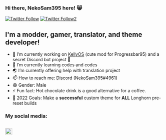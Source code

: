 ### Hi there, NekoSam395 here! 😸

  [![Twitter Follow](https://img.shields.io/twitter/follow/NekoSam395?color=1DA1F2&logo=twitter&style=for-the-badge)](https://twitter.com/intent/follow?original_referer=https%3A%2F%2Fgithub.com%2FNekoSam395&screen_name=NekoSam395)
    [![Twitter Follow2](https://img.shields.io/twitter/follow/Longhorn_Story?color=1DA1F2&logo=twitter&style=for-the-badge)](https://twitter.com/intent/follow?original_referer=https%3A%2F%2Fgithub.com%2FLonghorn_Story&screen_name=Longhorn_Story)

## I'm a modder, gamer, translator, and theme developer!

- 🔭 I’m currently working on [KellyOS][kellyos] (cute mod for Progressbar95) and a secret Discord bot project 👀
- 🌱 I’m currently learning codes and codes
- 🌏 I’m currently offering help with translation project
- 📫 How to reach me: Discord (NekoSam395#4961)
- 😄 Gender: Male
- ⚡ Fun fact: Hot chocolate drink is a good alternative for a coffee.
- 🥅 2022 Goals: Make a **successful** custom theme for **ALL** Longhorn pre-reset builds

### My social media:

[<img align="left" alt="NekoSam395 | Twitter" width="22px" src="https://cdn.jsdelivr.net/npm/simple-icons@v3/icons/twitter.svg" />][twitter]
<br />
---

</details>

[kellyos]: https://github.com/NekoSam395/KellyOS
[twitter]: https://twitter.com/NekoSam395
